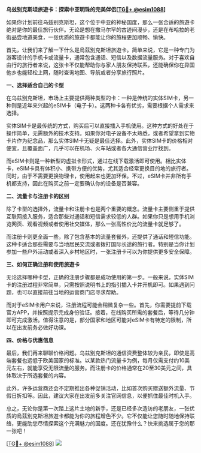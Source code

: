 **乌兹别克斯坦旅遊卡：探索中亚明珠的完美伴侣[[TG💪+ @esim1088](https://t.me/s/esim1088)]**

如果你计划前往乌兹别克斯坦，这个位于中亚的神秘国度，那么一张合适的旅遊卡绝对是你的最佳旅行伙伴。无论是想在撒马尔罕的古迹间漫步，还是在布哈拉的老街品尝地道美食，一张优质的旅遊卡都能让你的旅程更加顺畅、愉快。

首先，让我们来了解一下什么是烏茲別克斯坦旅遊卡。简单来说，它是一种专门为游客设计的手机卡或流量卡，通常包含通话、短信以及数据流量服务。对于喜欢自由行的旅行者来说，这张卡不仅能帮助你与家人朋友保持联系，还能确保你在异国他乡也能轻松上网，随时查询地图、导航或者分享旅行照片。

**一、选择适合自己的卡型**

在乌兹别克斯坦，市场上主要提供两种类型的卡：一种是传统的实体SIM卡，另一种则是近年来兴起的eSIM卡（电子卡）。这两种卡各有优劣，需要根据个人需求来选择。

实体SIM卡是最传统的方式，购买后可以直接插入手机使用。这种方式的好处在于操作简单，无需额外的技术支持。如果你对电子设备不太熟悉，或者希望拿到实物卡片作为纪念品，那么实体SIM卡无疑是最佳选择。此外，实体SIM卡的价格相对便宜，且覆盖面广，几乎可以在机场、火车站或者各大通信营业厅找到。

而eSIM卡则是一种新型的虚拟卡形式，通过在线下载激活即可使用。相比实体卡，eSIM卡具有体积小、携带方便的优势，尤其适合经常更换目的地的旅行者。同时，由于不需要更换物理卡，使用起来也更加环保。不过，eSIM卡并非所有手机都支持，因此在购买之前一定要确认你的设备是否兼容。

**二、流量卡与注册卡的区别**

除了卡型的选择外，流量卡和注册卡也是两个重要的概念。流量卡主要侧重于提供互联网接入服务，适合那些对通话和短信需求较低的人群。如果你只是想用手机浏览网页、观看视频或者使用社交媒体，那么一张高性价比的流量卡就足够了。

而注册卡则更全面一些，除了包含基本的流量套餐外，还提供了通话和短信功能。这种卡适合那些需要与当地居民交流或者拨打国际长途的旅行者。特别是当你计划参加一些户外活动或者深入乡村地区时，一张注册卡可以为你提供更多安全保障。

**三、如何正确注册和使用旅遊卡**

无论选择哪种卡型，正确的注册步骤都是成功使用的第一步。一般来说，实体SIM卡的注册过程非常简单，只需按照说明书上的指引插入卡并开机即可。如果遇到问题，也可以直接前往当地的运营商门店寻求帮助。

而对于eSIM卡用户来说，注册流程可能会稍微复杂一些。首先，你需要提前下载官方APP，并按照提示完成身份验证。接着，在线购买所需的套餐后，等待几分钟即可完成激活。值得注意的是，部分国家和地区可能对eSIM卡有特定的限制，所以在出发前务必做好功课。

**四、价格与优惠信息**

最后，我们再来聊聊价格问题。乌兹别克斯坦的通信资费整体较为亲民，即使是高端套餐也远低于欧美国家的标准。以某款热门流量卡为例，每月仅需支付约10美元左右，就能享受无限流量的服务。而注册卡的价格通常在20至30美元之间，具体取决于所选套餐的内容。

此外，许多运营商还会不定期推出各种促销活动，比如首次购买赠送额外流量、节假日折扣等。因此，建议大家在出发前多关注官网信息，以便抓住最佳时机入手。

总之，无论你是第一次踏上这片土地的新手，还是已经多次造访的老朋友，一张优质的烏茲別克斯坦旅遊卡都能为你的旅程增色不少。它不仅能让您随时随地保持联络，更能助您尽情探索这个充满魅力的国度。还在犹豫什么？快来挑选属于您的那一张吧！

[[TG💪+ @esim1088](https://t.me/s/esim1088)] ![](https://i.postimg.cc/4NQfJmqS/Snipaste-2025-05-13-00-14-12.png)